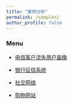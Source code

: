 ```yaml
---
title: "案例分析"
permalink: /samples/
author_profile: false
---
```


### Menu


- [电信客户流失用户画像](dxkh)

- [银行征信系统](bank)

- [社交网络](social_media)

- [购物网站](shopping)
